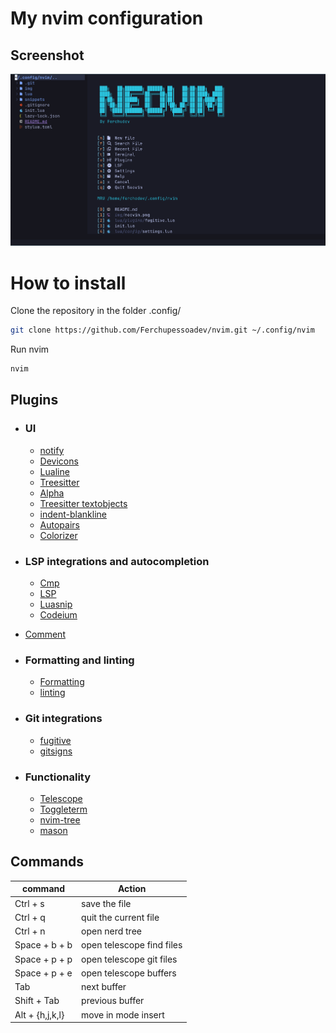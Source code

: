 # My nvim configuration

## Screenshot

![config de nvim](./.screenshot/nvim.png)

# How to install

Clone the repository in the folder .config/

```bash
git clone https://github.com/Ferchupessoadev/nvim.git ~/.config/nvim
```

Run nvim

```bash
nvim
```

## Plugins

- ### UI

  - [notify](https://github.com/rcarriga/nvim-notify)
  - [Devicons](https://github.com/nvim-tree/nvim-web-devicons)
  - [Lualine](https://github.com/nvim-lualine/lualine.nvim)
  - [Treesitter](https://github.com/nvim-treesitter/nvim-treesitter)
  - [Alpha](https://goolord/alpha-nvim)
  - [Treesitter textobjects](https://github.com/nvim-treesitter/nvim-treesitter-textobjects)
  - [indent-blankline](https://github.com/lukas-reineke/indent-blankline.nvim)
  - [Autopairs](https://github.com/windwp/nvim-autopairs)
  - [Colorizer](https://github.com/norcalli/nvim-colorizer.lua)

- ### LSP integrations and autocompletion

  - [Cmp](https://github.com/hrsh7th/nvim-cmp)
  - [LSP](https://github.com/neovim/nvim-lspconfig)
  - [Luasnip](https://github.com/L3MON4D3/LuaSnip)
  - [Codeium](https://github.com/Exafunction/codeium.vim)

- [Comment](https://github.com/numToStr/Comment.nvim)

- ### Formatting and linting

  - [Formatting](https://github.com/stevearc/conform.nvim)
  - [linting](https://github.com/mfussenegger/nvim-lint)

- ### Git integrations

  - [fugitive](https://github.com/tpope/vim-fugitive)
  - [gitsigns](https://github.com/lewis6991/gitsigns.nvim)

- ### Functionality

  - [Telescope](https://github.com/nvim-telescope/telescope.nvim)
  - [Toggleterm](https://github.com/akinsho/toggleterm.nvim)
  - [nvim-tree](https://github.com/nvim-tree/nvim-tree.lua)
  - [mason](https://github.com/williamboman/mason.nvim)

## Commands

| command         | Action                    |
| --------------- | ------------------------- |
| Ctrl + s        | save the file             |
| Ctrl + q        | quit the current file     |
| Ctrl + n        | open nerd tree            |
| Space + b + b   | open telescope find files |
| Space + p + p   | open telescope git files  |
| Space + p + e   | open telescope buffers    |
| Tab             | next buffer               |
| Shift + Tab     | previous buffer           |
| Alt + {h,j,k,l} | move in mode insert       |
